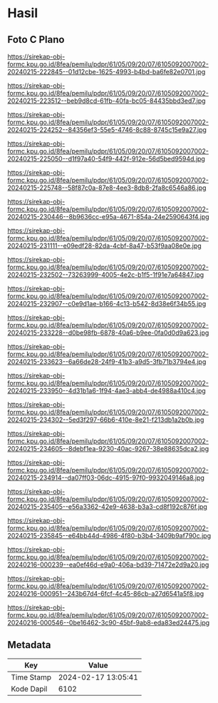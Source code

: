 # Hasil

## Foto C Plano

https://sirekap-obj-formc.kpu.go.id/8fea/pemilu/pdpr/61/05/09/20/07/6105092007002-20240215-222845--01d12cbe-1625-4993-b4bd-ba6fe82e0701.jpg

https://sirekap-obj-formc.kpu.go.id/8fea/pemilu/pdpr/61/05/09/20/07/6105092007002-20240215-223512--beb9d8cd-61fb-40fa-bc05-84435bbd3ed7.jpg

https://sirekap-obj-formc.kpu.go.id/8fea/pemilu/pdpr/61/05/09/20/07/6105092007002-20240215-224252--84356ef3-55e5-4746-8c88-8745c15e9a27.jpg

https://sirekap-obj-formc.kpu.go.id/8fea/pemilu/pdpr/61/05/09/20/07/6105092007002-20240215-225050--d1f97a40-54f9-442f-912e-56d5bed9594d.jpg

https://sirekap-obj-formc.kpu.go.id/8fea/pemilu/pdpr/61/05/09/20/07/6105092007002-20240215-225748--58f87c0a-87e8-4ee3-8db8-2fa8c6546a86.jpg

https://sirekap-obj-formc.kpu.go.id/8fea/pemilu/pdpr/61/05/09/20/07/6105092007002-20240215-230446--8b9636cc-e95a-4671-854a-24e2590643f4.jpg

https://sirekap-obj-formc.kpu.go.id/8fea/pemilu/pdpr/61/05/09/20/07/6105092007002-20240215-231111--e09edf28-82da-4cbf-8a47-b53f9aa08e0e.jpg

https://sirekap-obj-formc.kpu.go.id/8fea/pemilu/pdpr/61/05/09/20/07/6105092007002-20240215-232502--73263999-4005-4e2c-b1f5-1f91e7a64847.jpg

https://sirekap-obj-formc.kpu.go.id/8fea/pemilu/pdpr/61/05/09/20/07/6105092007002-20240215-232907--c0e9d1ae-b166-4c13-b542-8d38e6f34b55.jpg

https://sirekap-obj-formc.kpu.go.id/8fea/pemilu/pdpr/61/05/09/20/07/6105092007002-20240215-233228--d0be98fb-6878-40a6-b9ee-0fa0d0d9a623.jpg

https://sirekap-obj-formc.kpu.go.id/8fea/pemilu/pdpr/61/05/09/20/07/6105092007002-20240215-233623--6a66de28-24f9-41b3-a9d5-3fb71b3794e4.jpg

https://sirekap-obj-formc.kpu.go.id/8fea/pemilu/pdpr/61/05/09/20/07/6105092007002-20240215-233950--4d31b1a6-1f94-4ae3-abb4-de4988a410c4.jpg

https://sirekap-obj-formc.kpu.go.id/8fea/pemilu/pdpr/61/05/09/20/07/6105092007002-20240215-234302--5ed3f297-66b6-410e-8e21-f213db1a2b0b.jpg

https://sirekap-obj-formc.kpu.go.id/8fea/pemilu/pdpr/61/05/09/20/07/6105092007002-20240215-234605--8debf1ea-9230-40ac-9267-38e88635dca2.jpg

https://sirekap-obj-formc.kpu.go.id/8fea/pemilu/pdpr/61/05/09/20/07/6105092007002-20240215-234914--da07ff03-06dc-4915-97f0-9932049146a8.jpg

https://sirekap-obj-formc.kpu.go.id/8fea/pemilu/pdpr/61/05/09/20/07/6105092007002-20240215-235405--e56a3362-42e9-4638-b3a3-cd8f192c876f.jpg

https://sirekap-obj-formc.kpu.go.id/8fea/pemilu/pdpr/61/05/09/20/07/6105092007002-20240215-235845--e64bb44d-4986-4f80-b3b4-3409b9af790c.jpg

https://sirekap-obj-formc.kpu.go.id/8fea/pemilu/pdpr/61/05/09/20/07/6105092007002-20240216-000239--ea0ef46d-e9a0-406a-bd39-71472e2d9a20.jpg

https://sirekap-obj-formc.kpu.go.id/8fea/pemilu/pdpr/61/05/09/20/07/6105092007002-20240216-000951--243b67d4-6fcf-4c45-86cb-a27d6541a5f8.jpg

https://sirekap-obj-formc.kpu.go.id/8fea/pemilu/pdpr/61/05/09/20/07/6105092007002-20240216-000546--0be16462-3c90-45bf-9ab8-eda83ed24475.jpg


## Metadata

| Key        | Value               |
| ---------- | ------------------- |
| Time Stamp | 2024-02-17 13:05:41 |
| Kode Dapil | 6102                |



